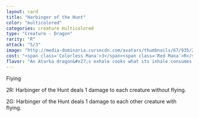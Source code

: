 ```yaml
---
layout: card
title: "Harbinger of the Hunt"
color: "multicolored"
categories: creature multicolored
type: "Creature - Dragon"
rarity: "R"
attack: "5/3"
image: "http://media-dominaria.cursecdn.com/avatars/thumbnails/67/935/200/283/635609750915584688.png"
cost: "<span class='Colorless Mana'>3</span><span class='Red Mana'>R</span><span class='Green Mana'>G</span>"
flavor: "An Atarka dragon&#x27;s exhale cooks what its inhale consumes."
---
```


Flying

<span class="Colorless Mana">2</span><span class="Red Mana">R</span>: Harbinger of the Hunt deals 1 damage to each creature without flying.

<span class="Colorless Mana">2</span><span class="Green Mana">G</span>: Harbinger of the Hunt deals 1 damage to each other creature with flying.

